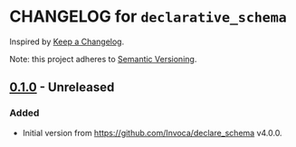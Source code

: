 # CHANGELOG for `declarative_schema`

Inspired by [Keep a Changelog](https://keepachangelog.com/en/1.0.0/).

Note: this project adheres to [Semantic Versioning](https://semver.org/spec/v2.0.0.html).

## [0.1.0] - Unreleased
### Added
- Initial version from https://github.com/Invoca/declare_schema v4.0.0.

[0.1.0]: https://github.com/Invoca/declarative_schema/tree/v0.1.0
